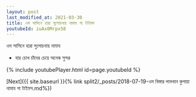 ```yaml
---
layout: post
last_modified_at: 2021-03-30
title: ওম সাসিনে হারা সুলোচনায় নামায গা টাইমস
youtubeId: iuAx0Mrpx58
---
```

 
 
 ওম সাসিনে হারা সুলোচনায় নামায  
 
 -  যার চোখ চাঁদের চেয়ে অনেক সুন্দর 
 
  
 
  
 
 
 
 
 
 


{% include youtubePlayer.html id=page.youtubeId %}
 
[Next]({{ site.baseurl }}{% link  split2/_posts/2018-07-19-ওম বিস্তার লাভবান কুপায়া নামায গা টাইমস.md%})
 
